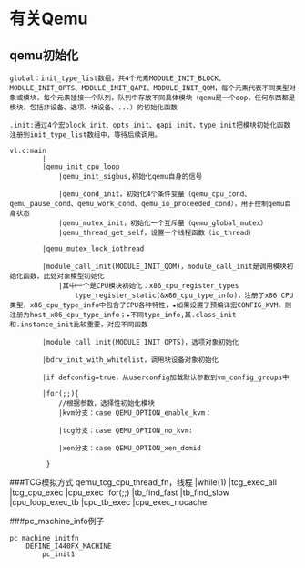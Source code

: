 # 有关Qemu #


## qemu初始化
	global：init_type_list数组，共4个元素MODULE_INIT_BLOCK、MODULE_INIT_OPTS、MODULE_INIT_QAPI、MODULE_INIT_QOM，每个元素代表不同类型对象或模块，每个元素挂接一个队列，队列中存放不同具体模块（qemu是一个oop，任何东西都是模块，包括非设备、选项、块设备、...）的初始化函数
	
	.init:通过4个宏block_init、opts_init、qapi_init、type_init把模块初始化函数注册到init_type_list数组中，等待后续调用。
		
	vl.c:main
			|
			|qemu_init_cpu_loop
				|qemu_init_sigbus,初始化qemu自身的信号

				|qemu_cond_init，初始化4个条件变量（qemu_cpu_cond、qemu_pause_cond、qemu_work_cond、qemu_io_proceeded_cond），用于控制qemu自身状态
				|qemu_mutex_init，初始化一个互斥量（qemu_global_mutex）
				|qemu_thread_get_self，设置一个线程函数（io_thread）
			
			|qemu_mutex_lock_iothread

			|module_call_init(MODULE_INIT_QOM)，module_call_init是调用模块初始化函数，此处对象模型初始化
				|其中一个是CPU模块初始化：x86_cpu_register_types
					type_register_static(&x86_cpu_type_info)，注册了x86 CPU类型，x86_cpu_type_info中包含了CPU各种特性，★如果设置了预编译宏CONFIG_KVM，则注册为host_x86_cpu_type_info；★不同type_info,其.class_init和.instance_init比较重要，对应不同函数 

			|module_call_init(MODULE_INIT_OPTS)，选项对象初始化

			|bdrv_init_with_whitelist，调用块设备对象初始化

			|if defconfig=true，从userconfig加载默认参数到vm_config_groups中
			
			|for(;;){
				//根据参数，选择性初始化模块
				|kvm分支：case QEMU_OPTION_enable_kvm：
				
				|tcg分支：case QEMU_OPTION_no_kvm:

				|xen分支：case QEMU_OPTION_xen_domid
					
			 }


###TCG模拟方式
	qemu_tcg_cpu_thread_fn，线程
		|while(1)
			|tcg_exec_all
				|tcg_cpu_exec
					|cpu_exec
						|for(;;)
							|tb_find_fast
								|tb_find_slow
							|cpu_loop_exec_tb
								|cpu_tb_exec
								|cpu_exec_nocache

###pc_machine_info例子

	pc_machine_initfn
		DEFINE_I440FX_MACHINE
			pc_init1